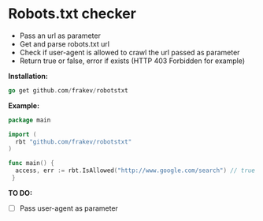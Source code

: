 # Robots.txt checker

- Pass an url as parameter
- Get and parse robots.txt url
- Check if user-agent is allowed to crawl the url passed as parameter
- Return true or false, error if exists (HTTP 403 Forbidden for example)

**Installation:**

```go
go get github.com/frakev/robotstxt
```
 
**Example:**

```go
package main

import (
  rbt "github.com/frakev/robotstxt"
)

func main() {
  access, err := rbt.IsAllowed("http://www.google.com/search") // true or false, err if exists
 }
```
 
**TO DO:**

- [ ] Pass user-agent as parameter
